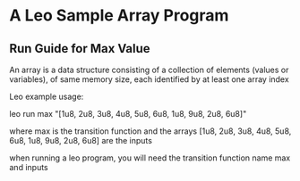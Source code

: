 # A Leo Sample Array Program

## Run Guide for Max Value

An array is a data structure consisting of a collection of elements (values or variables), of same memory size, each identified by at least one array index

Leo example usage:

leo run max "[1u8, 2u8, 3u8, 4u8, 5u8, 6u8, 1u8, 9u8, 2u8, 6u8]"

where max is the transition function and the arrays [1u8, 2u8, 3u8, 4u8, 5u8, 6u8, 1u8, 9u8, 2u8, 6u8] are the inputs

when running a leo program, you will need the transition function name max and inputs
